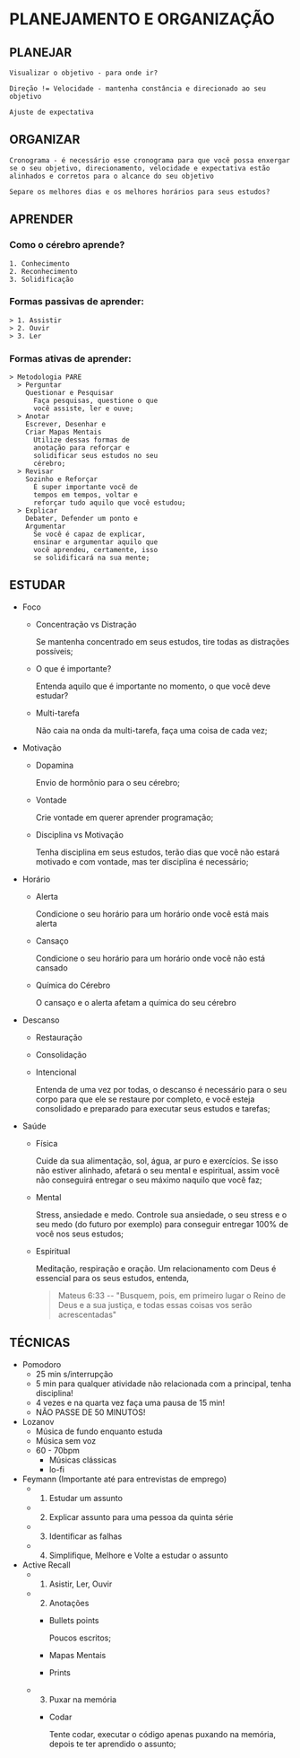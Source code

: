 # PLANEJAMENTO E ORGANIZAÇÃO
  ## PLANEJAR

    Visualizar o objetivo - para onde ir?

    Direção != Velocidade - mantenha constância e direcionado ao seu objetivo

    Ajuste de expectativa
  
  ## ORGANIZAR

    Cronograma - é necessário esse cronograma para que você possa enxergar se o seu objetivo, direcionamento, velocidade e expectativa estão alinhados e corretos para o alcance do seu objetivo

    Separe os melhores dias e os melhores horários para seus estudos?
  
  ## APRENDER
    
  ### Como o cérebro aprende?
    
    1. Conhecimento
    2. Reconhecimento 
    3. Solidificação
  
  ### Formas passivas de aprender:

    > 1. Assistir
    > 2. Ouvir
    > 3. Ler
  
  ### Formas ativas de aprender:

    > Metodologia PARE
      > Perguntar
        Questionar e Pesquisar
          Faça pesquisas, questione o que 
          você assiste, ler e ouve;
      > Anotar
        Escrever, Desenhar e 
        Criar Mapas Mentais
          Utilize dessas formas de 
          anotação para reforçar e 
          solidificar seus estudos no seu 
          cérebro;
      > Revisar
        Sozinho e Reforçar
          É super importante você de 
          tempos em tempos, voltar e 
          reforçar tudo aquilo que você estudou;
      > Explicar
        Debater, Defender um ponto e 
        Argumentar
          Se você é capaz de explicar, 
          ensinar e argumentar aquilo que 
          você aprendeu, certamente, isso 
          se solidificará na sua mente;
  
  ## ESTUDAR
  - Foco
    - Concentração vs Distração

      Se mantenha concentrado em seus estudos, tire todas as distrações possíveis;

    - O que é importante?

      Entenda aquilo que é importante no momento, o que você deve estudar?

    - Multi-tarefa
      
      Não caia na onda da multi-tarefa, faça uma coisa de cada vez;
  
  - Motivação
    - Dopamina

      Envio de hormônio para o seu cérebro;

    - Vontade

      Crie vontade em querer aprender programação;

    - Disciplina vs Motivação

      Tenha disciplina em seus estudos, terão dias que você não estará motivado e com vontade, mas ter disciplina é necessário;
  
  - Horário
    - Alerta

      Condicione o seu horário para um horário onde você está mais alerta
    
    - Cansaço

      Condicione o seu horário para um horário onde você não está cansado

    - Química do Cérebro

      O cansaço e o alerta afetam a química do seu cérebro
  
  - Descanso
    - Restauração
    - Consolidação
    - Intencional

      Entenda de uma vez por todas, o descanso é necessário para o seu corpo para que ele se restaure por completo, e você esteja consolidado e preparado para executar seus estudos e tarefas;
    
  - Saúde
    - Física

      Cuide da sua alimentação, sol, água, ar puro e exercícios. Se isso não estiver alinhado, afetará o seu mental e espiritual, assim você não conseguirá entregar o seu máximo naquilo que você faz;

    - Mental

      Stress, ansiedade e medo. Controle sua ansiedade, o seu stress e o seu medo (do futuro por exemplo) para conseguir entregar 100% de você nos seus estudos;

    - Espiritual

      Meditação, respiração e oração. Um relacionamento com Deus é essencial para os seus estudos, entenda, 
      > Mateus 6:33 -- 
      > "Busquem, pois, em primeiro lugar o Reino de Deus e a sua justiça, e todas essas coisas vos serão acrescentadas" 
  
  ## TÉCNICAS
  - Pomodoro
    - 25 min s/interrupção
    - 5 min para qualquer atividade não relacionada com a principal, tenha disciplina!
    - 4 vezes e na quarta vez faça uma pausa de 15 min!
    - NÃO PASSE DE 50 MINUTOS!
  - Lozanov
    - Música de fundo enquanto estuda
    - Música sem voz
    - 60 - 70bpm
      - Músicas clássicas
      - lo-fi
  - Feymann (Importante até para entrevistas de emprego)
    - 1. Estudar um assunto
    - 2. Explicar assunto para uma pessoa da quinta série
    - 3. Identificar as falhas
    - 4. Simplifique, Melhore e Volte a estudar o assunto 
  - Active Recall
    - 1. Asistir, Ler, Ouvir
    - 2. Anotações
      - Bullets points
        
        Poucos escritos;

      - Mapas Mentais
      - Prints
    - 3. Puxar na memória 
      - Codar

        Tente codar, executar o código apenas puxando na memória, depois te ter aprendido o assunto; 
